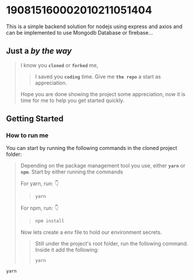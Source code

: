 # 190815160002010211051404

This is a simple backend solution for nodejs using express and axios and can be implemented to use Mongodb Database or firebase...

## Just a _by the way_

> I know you **`cloned`** or **`forked`** me,
>
> > I saved you **`coding`** time. Give me **`the repo`** a start as appreciation.
>
> Hope you are done showing the project some appreciation, now it is time for me to help you get started quickly.

## Getting Started

### How to run me

You can start by running the following commands in the cloned project folder:

> Depending on the package management tool you use, either **`yarn`** or **`npm`**.
> Start by either running the commands
>
> For yarn, run: 👇
>
> > ```bash
> > yarn
> > ```
>
> For npm, run: 👇
>
> > ```bash
> > npm install
> > ```
>
> Now lets create a env file to hold our environment secrets.
>
> > Still under the project's root folder, run the following command.
> > Inside it add the following:
> >
> > ```bash
> > yarn
> > ```

```bash
yarn
```
